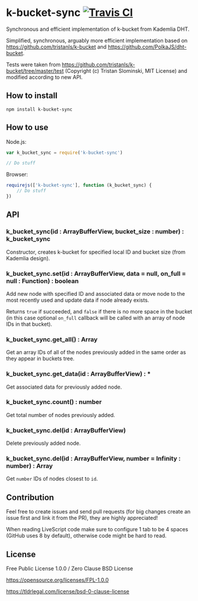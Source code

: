 # k-bucket-sync [![Travis CI](https://img.shields.io/travis/nazar-pc/k-bucket-sync/master.svg?label=Travis%20CI)](https://travis-ci.org/nazar-pc/k-bucket-sync)
Synchronous and efficient implementation of k-bucket from Kademlia DHT.

Simplified, synchronous, arguably more efficient implementation based on https://github.com/tristanls/k-bucket and https://github.com/PolkaJS/dht-bucket.

Tests were taken from https://github.com/tristanls/k-bucket/tree/master/test (Copyright (c) Tristan Slominski, MIT License) and modified according to new API.

## How to install
```
npm install k-bucket-sync
```

## How to use
Node.js:
```javascript
var k_bucket_sync = require('k-bucket-sync')

// Do stuff
```
Browser:
```javascript
requirejs(['k-bucket-sync'], function (k_bucket_sync) {
    // Do stuff
})
```

## API
### k_bucket_sync(id : ArrayBufferView, bucket_size : number) : k_bucket_sync
Constructor, creates k-bucket for specified local ID and bucket size (from Kademlia design).

### k_bucket_sync.set(id : ArrayBufferView, data = null, on_full = null : Function) : boolean
Add new node with specified ID and associated data or move node to the most recently used and update data if node already exists.

Returns `true` if succeeded, and `false` if there is no more space in the bucket (in this case optional `on_full` callback will be called with an array of node IDs in that bucket).

### k_bucket_sync.get_all() : Array
Get an array IDs of all of the nodes previously added in the same order as they appear in buckets tree.

### k_bucket_sync.get_data(id : ArrayBufferView) : *
Get associated data for previously added node.

### k_bucket_sync.count() : number
Get total number of nodes previously added.

### k_bucket_sync.del(id : ArrayBufferView)
Delete previously added node.

### k_bucket_sync.del(id : ArrayBufferView, number = Infinity : number) : Array
Get `number` IDs of nodes closest to `id`.

## Contribution
Feel free to create issues and send pull requests (for big changes create an issue first and link it from the PR), they are highly appreciated!

When reading LiveScript code make sure to configure 1 tab to be 4 spaces (GitHub uses 8 by default), otherwise code might be hard to read.

## License
Free Public License 1.0.0 / Zero Clause BSD License

https://opensource.org/licenses/FPL-1.0.0

https://tldrlegal.com/license/bsd-0-clause-license
